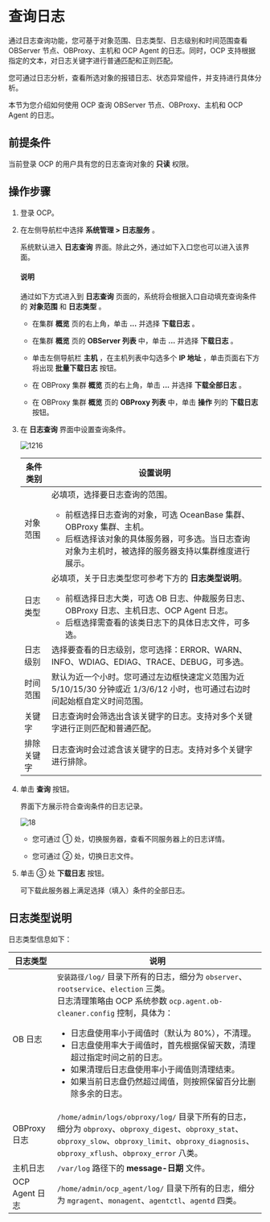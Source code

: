 # 查询日志

通过日志查询功能，您可基于对象范围、日志类型、日志级别和时间范围查看 OBServer 节点、OBProxy、主机和 OCP Agent 的日志。同时，OCP 支持根据指定的文本，对日志关键字进行普通匹配和正则匹配。

您可通过日志分析，查看所选对象的报错日志、状态异常组件，并支持进行具体分析。

本节为您介绍如何使用 OCP 查询 OBServer 节点、OBProxy、主机和 OCP Agent 的日志。

## 前提条件

当前登录 OCP 的用户具有您的日志查询对象的 **只读** 权限。

## 操作步骤

1. 登录 OCP。

2. 在左侧导航栏中选择 **系统管理 \> 日志服务** 。

   系统默认进入 **日志查询** 界面。除此之外，通过如下入口您也可以进入该界面。

    <main id="notice" type='explain'>
    <h4>说明</h4>
    <p>通过如下方式进入到 <strong>日志查询</strong> 页面的，系统将会根据入口自动填充查询条件的 <strong>对象范围</strong> 和 <strong>日志类型</strong> 。</p>
    </main>

   * 在集群 **概览** 页的右上角，单击 **...** 并选择 **下载日志** 。

   * 在集群 **概览** 页的 **OBServer 列表** 中，单击 **...** 并选择 **下载日志** 。

   * 单击左侧导航栏 **主机** ，在主机列表中勾选多个 **IP 地址** ，单击页面右下方将出现 **批量下载日志** 按钮。

   * 在 OBProxy 集群 **概览** 页的右上角，单击 **...** 并选择 **下载全部日志** 。

   * 在 OBProxy 集群 **概览** 页的 **OBProxy 列表** 中，单击 **操作** 列的 **下载日志** 按钮。

3. 在 **日志查询** 界面中设置查询条件。

   ![1216](https://obbusiness-private.oss-cn-shanghai.aliyuncs.com/doc/img/ocp/403-cn/%E6%97%A5%E5%BF%97%E6%9F%A5%E8%AF%A2.png)

   | 条件类别  |设置说明 |
   |-------|-------|
   | 对象范围  | 必填项，选择要日志查询的范围。 <ul><li> 前框选择日志查询的对象，可选 OceanBase 集群、OBProxy 集群、主机。 </li>  <li> 后框选择该对象的具体服务器，可多选。当日志查询对象为主机时，被选择的服务器支持以集群维度进行展示。</li></ul> |
   | 日志类型  | 必填项，关于日志类型您可参考下方的 **日志类型说明**。  <ul><li>  前框选择日志大类，可选 OB 日志、仲裁服务日志、OBProxy 日志、主机日志、OCP Agent 日志。 </li>  <li>  后框选择需查看的该类日志下的具体日志文件，可多选。</li>   </ul>   |
   | 日志级别  | 选择要查看的日志级别，您可选择：ERROR、WARN、INFO、WDIAG、EDIAG、TRACE、DEBUG，可多选。 |
   | 时间范围  | 默认为近一个小时。您可通过左边框快速定义范围为近 5/10/15/30 分钟或近 1/3/6/12 小时，也可通过右边时间起始框自定义时间范围。 |
   | 关键字   | 日志查询时会筛选出含该关键字的日志。支持对多个关键字进行正则匹配和普通匹配。 |
   | 排除关键字 | 日志查询时会过滤含该关键字的日志。支持对多个关键字进行排除。  |

4. 单击 **查询** 按钮。

   界面下方展示符合查询条件的日志记录。

   ![18](https://obbusiness-private.oss-cn-shanghai.aliyuncs.com/doc/img/ocp/403-cn/%E6%97%A5%E5%BF%97%E8%AF%A6%E6%83%85.png)

   * 您可通过 ① 处，切换服务器，查看不同服务器上的日志详情。

   * 您可通过 ② 处，切换日志文件。

5. 单击 ③ 处 **下载日志** 按钮。

   可下载此服务器上满足选择（填入）条件的全部日志。

## 日志类型说明

日志类型信息如下：

|     日志类型  |  说明  |
|---------|-----|
| OB 日志  | `安装路径/log/` 目录下所有的日志，细分为 `observer`、`rootservice`、`election` 三类。</br>日志清理策略由 OCP 系统参数 `ocp.agent.ob-cleaner.config` 控制，具体为：<ul><li> 日志盘使用率小于阈值时（默认为 80%），不清理。   </li><li> 日志盘使用率大于阈值时，首先根据保留天数，清理超过指定时间之前的日志。 </li><li> 如果清理后日志盘使用率小于阈值则清理结束。   </li><li> 如果当前日志盘仍然超过阈值，则按照保留百分比删除多余的日志。  </li></ul>    |
| OBProxy 日志   | `/home/admin/logs/obproxy/log/` 目录下所有的日志，细分为 `obproxy`、`obproxy_digest`、`obproxy_stat`、`obproxy_slow`、`obproxy_limit`、`obproxy_diagnosis`、`obproxy_xflush`、`obproxy_error` 八类。  |
| 主机日志         | `/var/log` 路径下的 **message-日期** 文件。  |
| OCP Agent 日志 | `/home/admin/ocp_agent/log/` 目录下所有的日志，细分为 `mgragent`、`monagent`、`agentctl`、`agentd` 四类。|
